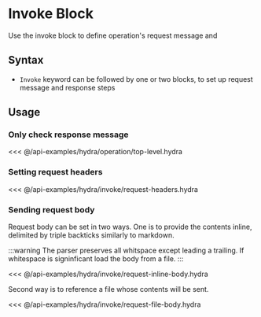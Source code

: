 # Invoke Block

Use the invoke block to define operation's request message and 

## Syntax

* `Invoke` keyword can be followed by one or two blocks, to set up request message and response steps 

## Usage

### Only check response message

<<< @/api-examples/hydra/operation/top-level.hydra

### Setting request headers

<<< @/api-examples/hydra/invoke/request-headers.hydra

### Sending request body

Request body can be set in two ways. One is to provide the contents inline,
delimited by triple backticks similarly to markdown.

:::warning
The parser preserves all whitspace except leading a trailing. If whitespace is
signinficant load the body from a file.
:::

<<< @/api-examples/hydra/invoke/request-inline-body.hydra

Second way is to reference a file whose contents will be sent.

<<< @/api-examples/hydra/invoke/request-file-body.hydra
